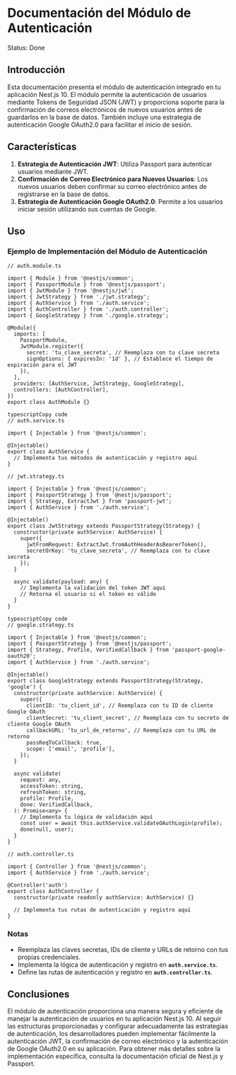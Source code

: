# Documentación del Módulo de Autenticación

Status: Done

## **Introducción**

Esta documentación presenta el módulo de autenticación integrado en tu aplicación Nest.js 10. El módulo permite la autenticación de usuarios mediante Tokens de Seguridad JSON (JWT) y proporciona soporte para la confirmación de correos electrónicos de nuevos usuarios antes de guardarlos en la base de datos. También incluye una estrategia de autenticación Google OAuth2.0 para facilitar el inicio de sesión.

## **Características**

1. **Estrategia de Autenticación JWT**: Utiliza Passport para autenticar usuarios mediante JWT.
2. **Confirmación de Correo Electrónico para Nuevos Usuarios**: Los nuevos usuarios deben confirmar su correo electrónico antes de registrarse en la base de datos.
3. **Estrategia de Autenticación Google OAuth2.0**: Permite a los usuarios iniciar sesión utilizando sus cuentas de Google.

## **Uso**

### **Ejemplo de Implementación del Módulo de Autenticación**

```tsx
// auth.module.ts

import { Module } from '@nestjs/common';
import { PassportModule } from '@nestjs/passport';
import { JwtModule } from '@nestjs/jwt';
import { JwtStrategy } from './jwt.strategy';
import { AuthService } from './auth.service';
import { AuthController } from './auth.controller';
import { GoogleStrategy } from './google.strategy';

@Module({
  imports: [
    PassportModule,
    JwtModule.register({
      secret: 'tu_clave_secreta', // Reemplaza con tu clave secreta
      signOptions: { expiresIn: '1d' }, // Establece el tiempo de expiración para el JWT
    }),
  ],
  providers: [AuthService, JwtStrategy, GoogleStrategy],
  controllers: [AuthController],
})
export class AuthModule {}

```

```tsx
typescriptCopy code
// auth.service.ts

import { Injectable } from '@nestjs/common';

@Injectable()
export class AuthService {
  // Implementa tus métodos de autenticación y registro aquí
}

```

```tsx
// jwt.strategy.ts

import { Injectable } from '@nestjs/common';
import { PassportStrategy } from '@nestjs/passport';
import { Strategy, ExtractJwt } from 'passport-jwt';
import { AuthService } from './auth.service';

@Injectable()
export class JwtStrategy extends PassportStrategy(Strategy) {
  constructor(private authService: AuthService) {
    super({
      jwtFromRequest: ExtractJwt.fromAuthHeaderAsBearerToken(),
      secretOrKey: 'tu_clave_secreta', // Reemplaza con tu clave secreta
    });
  }

  async validate(payload: any) {
    // Implementa la validación del token JWT aquí
    // Retorna el usuario si el token es válido
  }
}

```

```tsx
typescriptCopy code
// google.strategy.ts

import { Injectable } from '@nestjs/common';
import { PassportStrategy } from '@nestjs/passport';
import { Strategy, Profile, VerifiedCallback } from 'passport-google-oauth20';
import { AuthService } from './auth.service';

@Injectable()
export class GoogleStrategy extends PassportStrategy(Strategy, 'google') {
  constructor(private authService: AuthService) {
    super({
      clientID: 'tu_client_id', // Reemplaza con tu ID de cliente Google OAuth
      clientSecret: 'tu_client_secret', // Reemplaza con tu secreto de cliente Google OAuth
      callbackURL: 'tu_url_de_retorno', // Reemplaza con tu URL de retorno
      passReqToCallback: true,
      scope: ['email', 'profile'],
    });
  }

  async validate(
    request: any,
    accessToken: string,
    refreshToken: string,
    profile: Profile,
    done: VerifiedCallback,
  ): Promise<any> {
    // Implementa tu lógica de validación aquí
    const user = await this.authService.validateOAuthLogin(profile);
    done(null, user);
  }
}

```

```tsx
// auth.controller.ts

import { Controller } from '@nestjs/common';
import { AuthService } from './auth.service';

@Controller('auth')
export class AuthController {
  constructor(private readonly authService: AuthService) {}

  // Implementa tus rutas de autenticación y registro aquí
}

```

### **Notas**

- Reemplaza las claves secretas, IDs de cliente y URLs de retorno con tus propias credenciales.
- Implementa la lógica de autenticación y registro en **`auth.service.ts`**.
- Define las rutas de autenticación y registro en **`auth.controller.ts`**.

## **Conclusiones**

El módulo de autenticación proporciona una manera segura y eficiente de manejar la autenticación de usuarios en tu aplicación Nest.js 10. Al seguir las estructuras proporcionadas y configurar adecuadamente las estrategias de autenticación, los desarrolladores pueden implementar fácilmente la autenticación JWT, la confirmación de correo electrónico y la autenticación de Google OAuth2.0 en su aplicación. Para obtener más detalles sobre la implementación específica, consulta la documentación oficial de Nest.js y Passport.
